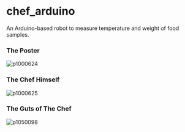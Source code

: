 # chef_arduino
An Arduino-based robot to measure temperature and weight of food samples.

### The Poster

![p1000624](https://cloud.githubusercontent.com/assets/15304375/12313175/c8911880-ba2a-11e5-80d5-f145e8af6feb.JPG)

### The Chef Himself

![p1000625](https://cloud.githubusercontent.com/assets/15304375/12313180/e17fd868-ba2a-11e5-95b1-98725c885182.JPG)

### The Guts of The Chef

![p1050098](https://cloud.githubusercontent.com/assets/15304375/12313192/f6f25996-ba2a-11e5-8905-fe83a4b872ac.JPG)
